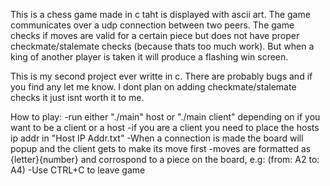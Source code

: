This is a chess game made in c taht is displayed with ascii art. The game communicates over a udp connection between two peers. 
The game checks if moves are valid for a certain piece but does not have proper checkmate/stalemate checks (because thats too much work).
But when a king of another player is taken it will produce a flashing win screen. 

This is my second project ever writte in c. There are probably bugs and if you find any let me know. 
I dont plan on adding checkmate/stalemate checks it just isnt worth it to me.

How to play:
-run either "./main" host or "./main client" depending on if you want to be a client or a host
-if you are a client you need to place the hosts ip addr in "Host IP Addr.txt" 
-When a connection is made the board will popup and the client gets to make its move first
-moves are formatted as {letter}{number} and corrospond to a piece on the board, e.g: (from: A2 to: A4)
-Use CTRL+C to leave game
